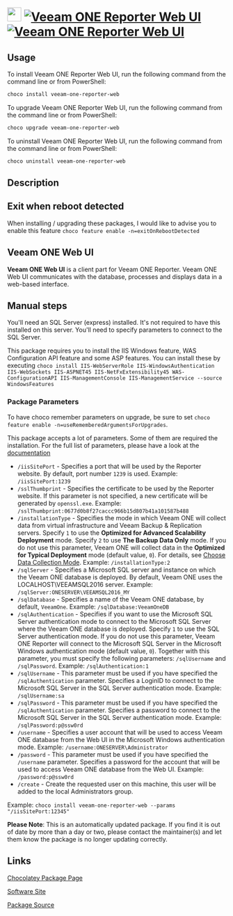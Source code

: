 ﻿# <img src="https://cdn.jsdelivr.net/gh/mkevenaar/chocolatey-packages@f20a38e9ae4cd8756c2b3a3931d8b3bf22082f51/icons/veeam-one-reporter-web.png" width="32" height="32"/> [![Veeam ONE Reporter Web UI](https://img.shields.io/chocolatey/v/veeam-one-reporter-web.svg?label=Veeam+ONE+Reporter+Web+UI)](https://chocolatey.org/packages/veeam-one-reporter-web) [![Veeam ONE Reporter Web UI](https://img.shields.io/chocolatey/dt/veeam-one-reporter-web.svg)](https://chocolatey.org/packages/veeam-one-reporter-web)

## Usage

To install Veeam ONE Reporter Web UI, run the following command from the command line or from PowerShell:

```powershell
choco install veeam-one-reporter-web
```

To upgrade Veeam ONE Reporter Web UI, run the following command from the command line or from PowerShell:

```powershell
choco upgrade veeam-one-reporter-web
```

To uninstall Veeam ONE Reporter Web UI, run the following command from the command line or from PowerShell:

```powershell
choco uninstall veeam-one-reporter-web
```

## Description

## Exit when reboot detected

When installing / upgrading these packages, I would like to advise you to enable this feature `choco feature enable -n=exitOnRebootDetected`

## Veeam ONE Web UI

**Veeam ONE Web UI** is a client part for Veeam ONE Reporter. Veeam ONE Web UI communicates with the database, processes and displays data in a web-based interface.

## Manual steps

You'll need an SQL Server (express) installed. It's not required to have this installed on this server. You'll need to specify parameters to connect to the SQL Server.

This package requires you to install the IIS Windows feature, WAS Configuration API feature and some ASP features. You can install these by executing `choco install IIS-WebServerRole IIS-WindowsAuthentication IIS-WebSockets IIS-ASPNET45 IIS-NetFxExtensibility45 WAS-ConfigurationAPI IIS-ManagementConsole IIS-ManagementService --source WindowsFeatures`

### Package Parameters

To have choco remember parameters on upgrade, be sure to set `choco feature enable -n=useRememberedArgumentsForUpgrades`.

This package accepts a lot of parameters. Some of them are required the installation. For the full list of parameters, please have a look at the [documentation](https://github.com/mkevenaar/chocolatey-packages/blob/master/automatic/veeam-one-reporter-web/PARAMETERS.md)

* `/iisSitePort` - Specifies a port that will be used by the Reporter website. By default, port number `1239` is used. Example: `/iisSitePort:1239`
* `/sslThumbprint` - Specifies the certificate to be used by the Reporter website. If this parameter is not specified, a new certificate will be generated by `openssl.exe`. Example: `/sslThumbprint:0677d0b8f27caccc966b15d807b41a101587b488`
* `/installationType` - Specifies the mode in which Veeam ONE will collect data from virtual infrastructure and Veeam Backup & Replication servers. Specify `1` to use the **Optimized for Advanced Scalability Deployment** mode. Specify `2` to use **The Backup Data Only** mode. If you do not use this parameter, Veeam ONE will collect data in the **Optimized for Typical Deployment** mode (default value, `0`). For details, see [Choose Data Collection Mode](https://helpcenter.veeam.com/docs/one/deployment/typical_choose_collection_mode.html). Example: `/installationType:2`
* `/sqlServer` - Specifies a Microsoft SQL server and instance on which the Veeam ONE database is deployed. By default, Veeam ONE uses the LOCALHOST\VEEAMSQL2016 server. Example: `/sqlServer:ONESERVER\VEEAMSQL2016_MY`
* `/sqlDatabase` - Specifies a name of the Veeam ONE database, by default, `VeeamOne`. Example: `/sqlDatabase:VeeamOneDB`
* `/sqlAuthentication` - Specifies if you want to use the Microsoft SQL Server authentication mode to connect to the Microsoft SQL Server where the Veeam ONE database is deployed. Specify `1` to use the SQL Server authentication mode. If you do not use this parameter, Veeam ONE Reporter will connect to the Microsoft SQL Server in the Microsoft Windows authentication mode (default value, `0`). Together with this parameter, you must specify the following parameters: `/sqlUsername` and `/sqlPassword`. Example: `/sqlAuthentication:1`
* `/sqlUsername` - This parameter must be used if you have specified the `/sqlAuthentication` parameter. Specifies a LoginID to connect to the Microsoft SQL Server in the SQL Server authentication mode. Example: `/sqlUsername:sa`
* `/sqlPassword` - This parameter must be used if you have specified the `/sqlAuthentication` parameter. Specifies a password to connect to the Microsoft SQL Server in the SQL Server authentication mode. Example: `/sqlPassword:p@ssw0rd`
* `/username` - Specifies a user account that will be used to access Veeam ONE database from the Web UI in the Microsoft Windows authentication mode. Example: `/username:ONESERVER\Administrator`
* `/password` - This parameter must be used if you have specified the `/username` parameter. Specifies a password for the account that will be used to access Veeam ONE database from the Web UI. Example: `/password:p@ssw0rd`
* `/create` - Create the requested user on this machine, this user will be added to the local Administrators group.

Example: `choco install veeam-one-reporter-web --params "/iisSitePort:12345"`

**Please Note**: This is an automatically updated package. If you find it is
out of date by more than a day or two, please contact the maintainer(s) and
let them know the package is no longer updating correctly.


## Links

[Chocolatey Package Page](https://chocolatey.org/packages/veeam-one-reporter-web)

[Software Site](http://www.veeam.com/)

[Package Source](https://github.com/mkevenaar/chocolatey-packages/tree/master/automatic/veeam-one-reporter-web)

